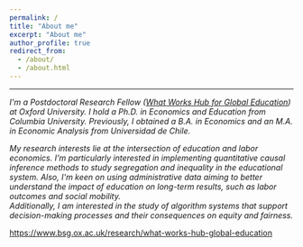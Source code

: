 ```yaml
---
permalink: /
title: "About me"
excerpt: "About me"
author_profile: true
redirect_from: 
  - /about/
  - /about.html
---
```


---

*I'm a Postdoctoral Research Fellow (<a href="https://www.bsg.ox.ac.uk/research/what-works-hub-global-education" target="_blank">What Works Hub for Global Education</a>) at Oxford University. I hold a Ph.D. in Economics and Education from Columbia University. Previously, I obtained a B.A. in Economics and an M.A. in Economic Analysis from Universidad de Chile.*

*My research interests lie at the intersection of education and labor economics.
I'm particularly interested in implementing quantitative causal inference methods to study segregation and inequality in the educational system. Also, I'm keen on using administrative data aiming to better understand the impact of education on long-term results, such as labor outcomes and social mobility.  
Additionally, I am interested in the study of algorithm systems that support decision-making processes and their consequences on equity and fairness.*


https://www.bsg.ox.ac.uk/research/what-works-hub-global-education
